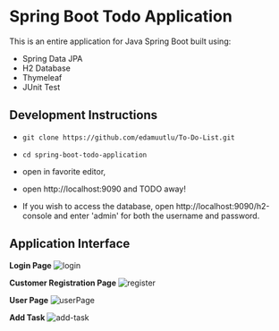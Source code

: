 # Spring Boot Todo Application

This is an entire application for Java Spring Boot
built using:
- Spring Data JPA
- H2 Database
- Thymeleaf
- JUnit Test

## Development Instructions

- `git clone https://github.com/edamuutlu/To-Do-List.git`
- `cd spring-boot-todo-application`
- open in favorite editor, 
- open http://localhost:9090 and TODO away!

- If you wish to access the database, open http://localhost:9090/h2-console and enter 'admin' for both the username and password.

## Application Interface

**Login Page**
![login](https://github.com/edamuutlu/To-Do-List/assets/112180102/cfcfa8b8-0e82-414f-b924-a7d4cad325b2)

**Customer Registration Page**
![register](https://github.com/edamuutlu/To-Do-List/assets/112180102/644bb236-08c2-4e76-acbc-b1de144648cb)

**User Page**
![userPage](https://github.com/edamuutlu/To-Do-List/assets/112180102/780b86d6-e32e-4b2c-a1d7-8e7f45129153)

**Add Task**
![add-task](https://github.com/edamuutlu/To-Do-List/assets/112180102/5c930b38-cbfc-4362-a995-46f765d4f4e6)
